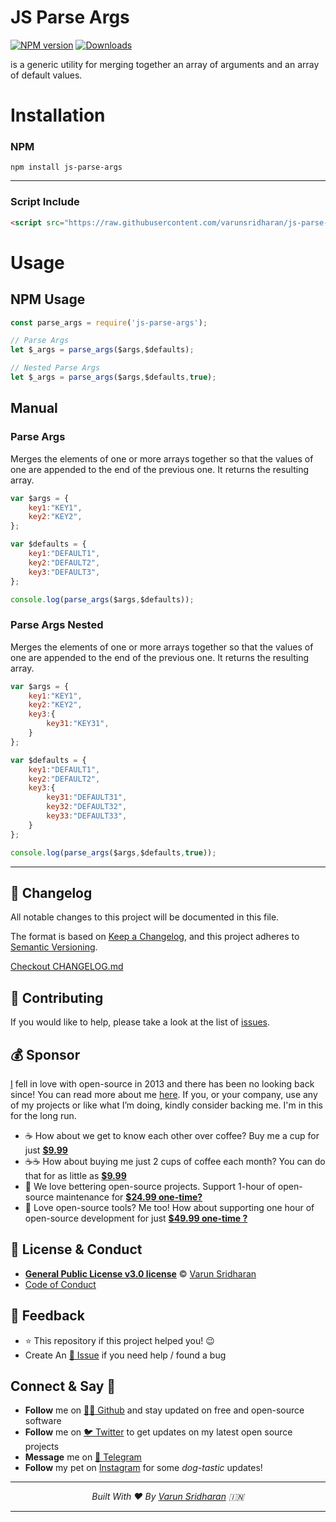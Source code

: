# JS Parse Args
[![NPM version][npm-image]][npm-url] [![Downloads][downloads-image]][npm-url]

is a generic utility for merging together an array of arguments and an array of default values.

# Installation
### NPM
`npm install js-parse-args`

---

### Script Include
```html
<script src="https://raw.githubusercontent.com/varunsridharan/js-parse-args/main/dist/js-parse-args.min.js"/></script>
```

# Usage

## NPM Usage
```javascript
const parse_args = require('js-parse-args');

// Parse Args 
let $_args = parse_args($args,$defaults);

// Nested Parse Args
let $_args = parse_args($args,$defaults,true);
```

## Manual

### Parse Args
Merges the elements of one or more arrays together so that the values of one are appended to the end of the previous one. It returns the resulting array. 
```javascript
var $args = {
	key1:"KEY1",
	key2:"KEY2",
};

var $defaults = {
	key1:"DEFAULT1",
	key2:"DEFAULT2",
	key3:"DEFAULT3",
};

console.log(parse_args($args,$defaults));
```

### Parse Args Nested
Merges the elements of one or more arrays together so that the values of one are appended to the end of the previous one. It returns the resulting array. 
```javascript
var $args = {
	key1:"KEY1",
	key2:"KEY2",
	key3:{
		key31:"KEY31",
	}
};

var $defaults = {
	key1:"DEFAULT1",
	key2:"DEFAULT2",
	key3:{
		key31:"DEFAULT31",
        key32:"DEFAULT32",
        key33:"DEFAULT33",
	}
};

console.log(parse_args($args,$defaults,true));
```

---

## 📝 Changelog
All notable changes to this project will be documented in this file.

The format is based on [Keep a Changelog](https://keepachangelog.com/en/1.0.0/),
and this project adheres to [Semantic Versioning](https://semver.org/spec/v2.0.0.html).

[Checkout CHANGELOG.md](/CHANGELOG.md)

## 🤝 Contributing
If you would like to help, please take a look at the list of [issues](issues/).

## 💰 Sponsor
[I][twitter] fell in love with open-source in 2013 and there has been no looking back since! You can read more about me [here][website].
If you, or your company, use any of my projects or like what I’m doing, kindly consider backing me. I'm in this for the long run.

- ☕ How about we get to know each other over coffee? Buy me a cup for just [**$9.99**][buymeacoffee]
- ☕️☕️ How about buying me just 2 cups of coffee each month? You can do that for as little as [**$9.99**][buymeacoffee]
- 🔰         We love bettering open-source projects. Support 1-hour of open-source maintenance for [**$24.99 one-time?**][paypal]
- 🚀         Love open-source tools? Me too! How about supporting one hour of open-source development for just [**$49.99 one-time ?**][paypal]

## 📜  License & Conduct
- [**General Public License v3.0 license**](LICENSE) © [Varun Sridharan](website)
- [Code of Conduct](code-of-conduct.md)

## 📣 Feedback
- ⭐ This repository if this project helped you! :wink:
- Create An [🔧 Issue](issues/) if you need help / found a bug

## Connect & Say 👋
- **Follow** me on [👨‍💻 Github][github] and stay updated on free and open-source software
- **Follow** me on [🐦 Twitter][twitter] to get updates on my latest open source projects
- **Message** me on [📠 Telegram][telegram]
- **Follow** my pet on [Instagram][sofythelabrador] for some _dog-tastic_ updates!

---

<p align="center">
<i>Built With ♥ By <a href="https://sva.onl/twitter"  target="_blank" rel="noopener noreferrer">Varun Sridharan</a> 🇮🇳 </i>
</p>

---

<!-- Personl Links -->
[paypal]: https://sva.onl/paypal
[buymeacoffee]: https://sva.onl/buymeacoffee
[sofythelabrador]: https://www.instagram.com/sofythelabrador/
[github]: https://sva.onl/github/
[twitter]: https://sva.onl/twitter/
[telegram]: https://sva.onl/telegram/
[email]: https://sva.onl/email
[website]: https://sva.onl/website/

[downloads-image]: http://img.shields.io/npm/dm/js-parse-args.svg
[npm-url]: https://www.npmjs.com/package/js-parse-args
[npm-image]: http://img.shields.io/npm/v/js-parse-args.svg

